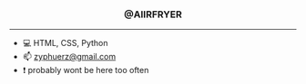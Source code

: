 <h3 style="text-align: center;">@AIIRFRYER</h3>

---
<p style="text-align: center;">
   
   - 💻 HTML, CSS, Python
   - 📫 zyphuerz@gmail.com
   - ❗ probably wont be here too often

</p>

<!---
aiirfryer/aiirfryer is a ✨ special ✨ repository because its `README.md` (this file) appears on your GitHub profile.
You can click the Preview link to take a look at your changes.
--->
